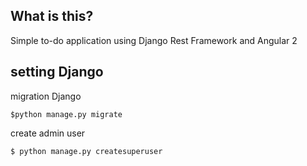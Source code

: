 ## What is this?
Simple to-do application using Django Rest Framework and Angular 2

## setting Django

migration Django
```
$python manage.py migrate
```

create admin user
```
$ python manage.py createsuperuser
```
